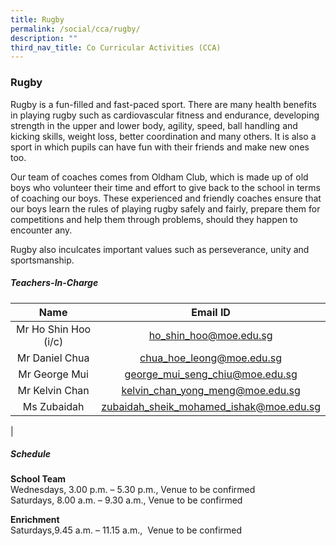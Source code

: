 ```yaml
---
title: Rugby
permalink: /social/cca/rugby/
description: ""
third_nav_title: Co Curricular Activities (CCA)
---
```

### **Rugby**
Rugby is a fun-filled and fast-paced sport. There are many health benefits in playing rugby such as cardiovascular fitness and endurance, developing strength in the upper and lower body, agility, speed, ball handling and kicking skills, weight loss, better coordination and many others. It is also a sport in which pupils can have fun with their friends and make new ones too.

Our team of coaches comes from Oldham Club, which is made up of old boys who volunteer their time and effort to give back to the school in terms of coaching our boys. These experienced and friendly coaches ensure that our boys learn the rules of playing rugby safely and fairly, prepare them for competitions and help them through problems, should they happen to encounter any.

Rugby also inculcates important values such as perseverance, unity and sportsmanship.

##### **Teachers-In-Charge**

| Name | Email ID |
|:---:|:---:|
| Mr Ho Shin Hoo (i/c) | [ho_shin_hoo@moe.edu.sg](mailto:ho_shin_hoo@moe.edu.sg) |
| Mr Daniel Chua | [chua_hoe_leong@moe.edu.sg](mailto:chua_hoe_leong@moe.edu.sg) |
| Mr George Mui | [george_mui_seng_chiu@moe.edu.sg](mailto:george_mui_seng_chiu@moe.edu.sg)  |
| Mr Kelvin Chan | [kelvin_chan_yong_meng@moe.edu.sg](mailto:kelvin_chan_yong_meng@moe.edu.sg) |
| Ms Zubaidah | [zubaidah_sheik_mohamed_ishak@moe.edu.sg](mailto:zubaidah_sheik_mohamed_ishak@moe.edu.sg) |
|

##### **Schedule**
**School Team**<br>
Wednesdays, 3.00 p.m. – 5.30 p.m., Venue to be confirmed<br>
Saturdays, 8.00 a.m. – 9.30 a.m., Venue to be confirmed  
  
**Enrichment**<br>
Saturdays,9.45 a.m. – 11.15 a.m.,  Venue to be confirmed